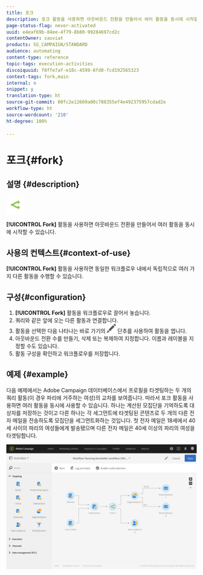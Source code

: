 ```yaml
---
title: 포크
description: 포크 활동을 사용하면 아웃바운드 전환을 만들어서 여러 활동을 동시에 시작할 수 있습니다.
page-status-flag: never-activated
uuid: e4eaf69b-84ee-4f79-8b80-99284697cd2c
contentOwner: sauviat
products: SG_CAMPAIGN/STANDARD
audience: automating
content-type: reference
topic-tags: execution-activities
discoiquuid: f8ffe7af-e18c-4599-8fd0-fcd192565323
context-tags: fork,main
internal: n
snippet: y
translation-type: ht
source-git-commit: 00fc2e12669a00c788355ef4e492375957cdad2e
workflow-type: ht
source-wordcount: '210'
ht-degree: 100%

---
```



# 포크{#fork}

## 설명 {#description}

![](assets/fork.png)

**[!UICONTROL Fork]** 활동을 사용하면 아웃바운드 전환을 만들어서 여러 활동을 동시에 시작할 수 있습니다.

## 사용의 컨텍스트{#context-of-use}

**[!UICONTROL Fork]** 활동을 사용하면 동일한 워크플로우 내에서 독립적으로 여러 가지 다른 활동을 수행할 수 있습니다.

## 구성{#configuration}

1. **[!UICONTROL Fork]** 활동을 워크플로우로 끌어서 놓습니다.
1. 쿼리와 같은 앞에 오는 다른 활동과 연결합니다.
1. 활동을 선택한 다음 나타나는 바로 가기의 ![](assets/edit_darkgrey-24px.png) 단추를 사용하여 활동을 엽니다.
1. 아웃바운드 전환 수를 만들기, 삭제 또는 복제하여 지정합니다. 이름과 레이블을 지정할 수도 있습니다.
1. 활동 구성을 확인하고 워크플로우를 저장합니다.

## 예제 {#example}

다음 예제에서는 Adobe Campaign 데이터베이스에서 프로필을 타겟팅하는 두 개의 쿼리 활동(이 경우 파리에 거주하는 여성)의 교차를 보여줍니다. 따라서 포크 활동을 사용하면 여러 활동을 동시에 사용할 수 있습니다. 하나는 계산된 모집단을 기억하도록 대상자를 저장하는 것이고 다른 하나는 각 세그먼트에 타겟팅된 콘텐츠로 두 개의 다른 전자 메일을 전송하도록 모집단을 세그먼트화하는 것입니다. 첫 전자 메일은 18세에서 40세 사이의 파리의 여성들에게 발송됐으며 다른 전자 메일은 40세 이상의 파리의 여성을 타겟팅합니다.

![](assets/wkf_fork_example.png)


